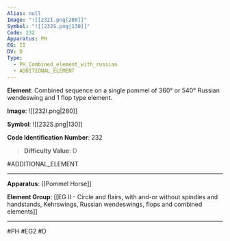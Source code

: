 ```yaml
---
Alias: null
Image: "![[232I.png|280]]"
Symbol: "![[232S.png|130]]"
Code: 232
Apparatus: PH
EG: II
DV: D
Type:
  - PH_Combined_element_with_russian
  - ADDITIONAL_ELEMENT
---
```

**Element**: Combined sequence on a single pommel of 360° or 540° Russian wendeswing and 1 flop type element.

**Image**:
![[232I.png|280]]

**Symbol**:
![[232S.png|130]]

**Code Identification Number**: 232

>**Difficulty Value**: D

#ADDITIONAL_ELEMENT
___
**Apparatus**: [[Pommel Horse]]

**Element Group**: [[EG II - Circle and flairs, with and-or without spindles and handstands, Kehrswings, Russian wendeswings, flops and combined elements]]
___
#PH #EG2 #D
